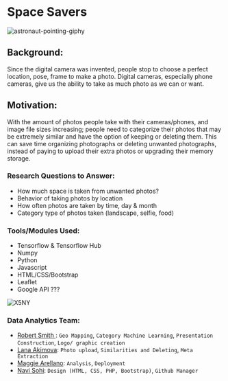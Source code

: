 # Space Savers

![astronaut-pointing-giphy](https://user-images.githubusercontent.com/72238771/112181239-7c90b100-8bb9-11eb-996c-e006daae452f.gif)

## Background:
Since the digital camera was invented, people stop to choose a perfect location, pose, frame to make a photo. Digital cameras, especially phone cameras, give us the ability to take as much photo as we can or want. 

## Motivation:
With the amount of photos people take with their cameras/phones, and image file sizes increasing; people need to categorize their photos that may be extremely similar and have the option of keeping or deleting them. This can save time organizing photographs or deleting unwanted photographs, instead of paying to upload their extra photos or upgrading their memory storage. 

### Research Questions to Answer:
* How much space is taken from unwanted photos?
* Behavior of taking photos by location
* How often photos are taken by time, day & month
* Category type of photos taken (landscape, selfie, food)

### Tools/Modules Used: 
* Tensorflow & Tensorflow Hub
* Numpy
* Python
* Javascript
* HTML/CSS/Bootstrap
* Leaflet
* Google API ???

![X5NY](https://user-images.githubusercontent.com/72238771/112111353-51826f00-8b71-11eb-9358-e21b55403f82.gif) 

### Data Analytics Team:
* [Robert Smith ](https://github.com/Robsmith95): `Geo Mapping`, `Category Machine Learning`, `Presentation Construction`, `Logo/ graphic creation`
* [Lana Akimova](https://github.com/lanakimova): `Photo upload`, `Similarities and Deleting`, `Meta Extraction`
* [Maggie Arellano](https://github.com/marellano22): `Analysis`, `Deployment`
* [Navi Sohi](https://github.com/PlainJane20): `Design (HTML, CSS, PHP, Bootstrap)`, `Github Manager`
